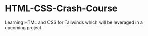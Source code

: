 # HTML-CSS-Crash-Course
Learning HTML and CSS for Tailwinds which will be leveraged in a upcoming project.
